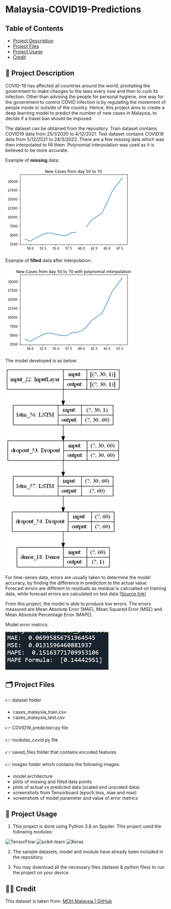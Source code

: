 # Malaysia-COVID19-Predictions
 
## Table of Contents

* [Project Description](#project-description)
* [Project Files](#project-files)
* [Project Usage](#project-usage)
* [Credit](#credit)

##  :scroll:  Project Description

COVID-19 has affected all countries around the world, prompting the government to make changes to the laws every now and then to curb its infection.
Other than advising the people for personal hygiene, one way for the government to control COVID infection is by regulating the movement of people inside or outside of the country. 
Hence, this project aims to create a deep learning model to predict the number of new cases in Malaysia, to decide if a travel ban should be imposed.

The dataset can be obtained from the repository.
Train dataset contains COVID19 data from 25/1/2020 to 4/12/2021.
Test dataset contains COVID19 data from 5/12/2021 to 24/3/2022.
There are a few missing data which was then interpolated to fill them. Polynomial interpolation was used as it is believed to be more accurate.

Example of **missing** data:

![missingnewcases_df_test.png](https://github.com/hafixah5/Malaysia-COVID19-Predictions/blob/main/images/missingnewcases_df_test.png)

Example of **filled** data after interpolation:

![fillednewcases_df_test.png](https://github.com/hafixah5/Malaysia-COVID19-Predictions/blob/main/images/fillednewcases_df_test.png)

The model developed is as below:

![model architecture.png](https://github.com/hafixah5/Malaysia-COVID19-Predictions/blob/main/images/model%20architecture.png)

For time-series data, errors are usually taken to determine the model accuracy, by finding the difference in prediction to the actual value.
Forecast errors are different to residuals as residual is calcualted on training data, while forecast errors are calculated on test data ([Source link](https://otexts.com/fpp2/accuracy.html))

From this project, the model is able to produce low errors. The errors measured are Mean Absolute Error (MAE), Mean Squared Error (MSE) and Mean Absolute Percentage Error (MAPE).

Model error metrics:

![model error metrics.png](https://github.com/hafixah5/Malaysia-COVID19-Predictions/blob/main/images/model%20error%20metrics.png)

##  :card_index_dividers:  Project Files

:point_right: dataset folder
- cases_malaysia_train.csv
- cases_malaysia_test.csv

:point_right: COVID19_prediction.py file

:point_right: modules_covid.py file

:point_right: saved_files folder that contains encoded features

:point_right: images folder which contains the following images:
- model architecture
- plots of missing and filled data points
- plots of actual vs predicted data (scaled and unscaled data) 
- screenshots from Tensorboard (epoch loss, mae and mse)
- screenshots of model parameter and value of error metrics


##  :rocket:  Project Usage
1) This project is done using Python 3.8 on Spyder.
This project used the following modules:

![TensorFlow](https://img.shields.io/badge/TensorFlow-%23FF6F00.svg?style=for-the-badge&logo=TensorFlow&logoColor=white)
![scikit-learn](https://img.shields.io/badge/scikit--learn-%23F7931E.svg?style=for-the-badge&logo=scikit-learn&logoColor=white)
![Keras](https://img.shields.io/badge/Keras-%23D00000.svg?style=for-the-badge&logo=Keras&logoColor=white)

2) The sample datasets, model and module have already been included in the repository.

3) You may download all the necessary files (dataset & python files) to run the project on your device.

## :technologist:  Credit

This dataset is taken from: [MOH Malaysia | GitHub](https://github.com/MoH-Malaysia/covid19-public)

